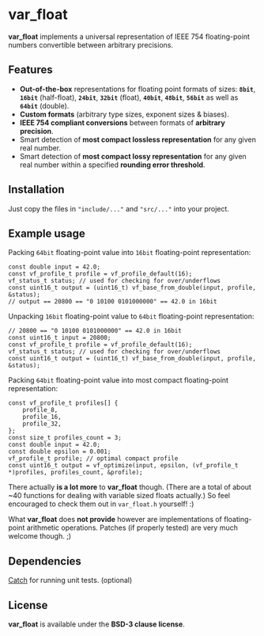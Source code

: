 # var\_float

**var\_float** implements a universal representation of IEEE 754 floating-point numbers convertible between arbitrary precisions.

## Features

* **Out-of-the-box** representations for floating point formats of sizes: **`8bit`**, **`16bit`** (half-float), **`24bit`**, **`32bit`** (float), **`40bit`**, **`48bit`**, **`56bit`** as well as **`64bit`** (double).
* **Custom formats** (arbitrary type sizes, exponent sizes & biases).
* **IEEE 754 compliant conversions** between formats of **arbitrary precision**.
* Smart detection of **most compact lossless representation** for any given real number.
* Smart detection of **most compact lossy representation** for any given real number within a specified **rounding error threshold**.

## Installation

Just copy the files in `"include/..."` and `"src/..."` into your project.

## Example usage

Packing `64bit` floating-point value into `16bit` floating-point representation:

	const double input = 42.0;
	const vf_profile_t profile = vf_profile_default(16);
	vf_status_t status; // used for checking for over/underflows
	const uint16_t output = (uint16_t) vf_base_from_double(input, profile, &status);
	// output == 20800 == "0 10100 0101000000" == 42.0 in 16bit

Unpacking `16bit` floating-point value to `64bit` floating-point representation:

	// 20800 == "0 10100 0101000000" == 42.0 in 16bit
	const uint16_t input = 20800;
	const vf_profile_t profile = vf_profile_default(16);
	vf_status_t status; // used for checking for over/underflows
	const uint16_t output = (uint16_t) vf_base_from_double(input, profile, &status);

Packing `64bit` floating-point value into most compact floating-point representation:

	const vf_profile_t profiles[] {
	    profile_8,
	    profile_16,
	    profile_32,
	};
	const size_t profiles_count = 3;
	const double input = 42.0;
	const double epsilon = 0.001;
	vf_profile_t profile; // optimal compact profile
	const uint16_t output = vf_optimize(input, epsilon, (vf_profile_t *)profiles, profiles_count, &profile);

There actually **is a lot more** to **var\_float** though. (There are a total of about ~40 functions for dealing with variable sized floats actually.) So feel encouraged to check them out in `var_float.h` yourself! :)

What **var\_float** does **not provide** however are implementations of floating-point arithmetic operations. Patches (if properly tested) are very much welcome though. ;)

## Dependencies

[Catch][1] for running unit tests. (optional)

## License

**var\_float** is available under the **BSD-3 clause license**.

[1]:	https://github.com/philsquared/Catch